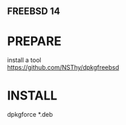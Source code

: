 ## FREEBSD 14

# PREPARE  
install a tool  
https://github.com/NSThy/dpkgfreebsd  

# INSTALL
dpkgforce *.deb
